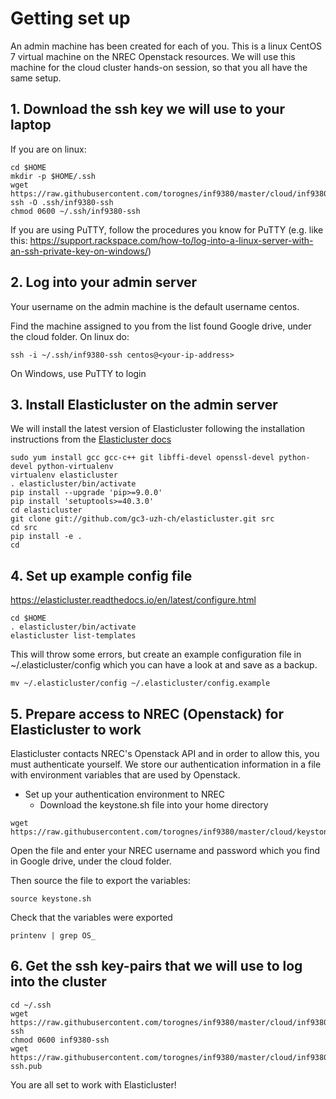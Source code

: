 # Getting set up
An admin machine has been created for each of you. This is a linux CentOS 7 virtual machine on the NREC Openstack resources. We will use this machine for the cloud cluster hands-on session, so that you all have the same setup. 


## 1. Download the ssh key we will use to your laptop
If you are on linux: 
```
cd $HOME
mkdir -p $HOME/.ssh
wget https://raw.githubusercontent.com/torognes/inf9380/master/cloud/inf9380-ssh -O .ssh/inf9380-ssh
chmod 0600 ~/.ssh/inf9380-ssh
```

If you are using PuTTY, follow the procedures you know for PuTTY (e.g. like this: https://support.rackspace.com/how-to/log-into-a-linux-server-with-an-ssh-private-key-on-windows/)


## 2. Log into your admin server
Your username on the admin machine is the default username centos.

Find the machine assigned to you from the list found Google drive, under the cloud folder. 
On linux do: 
```
ssh -i ~/.ssh/inf9380-ssh centos@<your-ip-address>
```
On Windows, use PuTTY to login


## 3. Install Elasticluster on the admin server
We will install the latest version of Elasticluster following the installation instructions from the [Elasticluster docs](https://elasticluster.readthedocs.io/en/latest/install.html#installing-development-code-from-github)


```
sudo yum install gcc gcc-c++ git libffi-devel openssl-devel python-devel python-virtualenv
virtualenv elasticluster
. elasticluster/bin/activate
pip install --upgrade 'pip>=9.0.0'
pip install 'setuptools>=40.3.0'
cd elasticluster
git clone git://github.com/gc3-uzh-ch/elasticluster.git src
cd src
pip install -e .
cd
```

## 4. Set up example config file
https://elasticluster.readthedocs.io/en/latest/configure.html
```
cd $HOME
. elasticluster/bin/activate
elasticluster list-templates
```
This will throw some errors, but create an example configuration file in ~/.elasticluster/config which you can have a look at and save as a backup.

```
mv ~/.elasticluster/config ~/.elasticluster/config.example
```



## 5. Prepare access to NREC (Openstack) for Elasticluster to work
Elasticluster contacts NREC's Openstack API and in order to allow this, you  must authenticate yourself. We store our authentication information in a file with environment variables that are used by Openstack.

* Set up your authentication environment to NREC
   * Download the keystone.sh file into your home directory
  
```
wget https://raw.githubusercontent.com/torognes/inf9380/master/cloud/keystone.sh
```
Open the file and enter your NREC username and password which you find in Google drive, under the cloud folder. 

Then source the file to export the variables: 

```
source keystone.sh
```
Check that the variables were exported

```
printenv | grep OS_ 
```


## 6. Get the ssh key-pairs that we will use to log into the cluster
```
cd ~/.ssh
wget https://raw.githubusercontent.com/torognes/inf9380/master/cloud/inf9380-ssh
chmod 0600 inf9380-ssh
wget https://raw.githubusercontent.com/torognes/inf9380/master/cloud/inf9380-ssh.pub
```

You are all set to work with Elasticluster!

